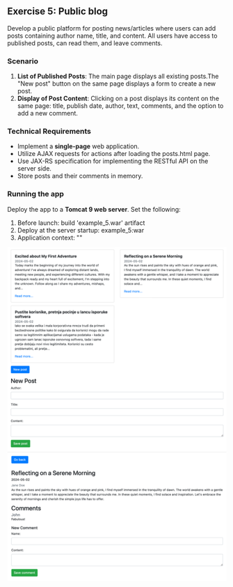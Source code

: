 ## Exercise 5: Public blog
Develop a public platform for posting news/articles where users can add posts containing author name, title, and content. All users have access to published posts, can read them, and leave comments.

### Scenario
1. **List of Published Posts**: The main page displays all existing posts.The "New post" button on the same page displays a form to create a new post.  
2. **Display of Post Content**: Clicking on a post displays its content on the same page: title, publish date, author, text, comments, and the option to add a new comment. 

### Technical Requirements
- Implement a **single-page** web application.
- Utilize AJAX requests for actions after loading the posts.html page.
- Use JAX-RS specification for implementing the RESTful API on the server side.
- Store posts and their comments in memory.

### Running the app
Deploy the app to a **Tomcat 9 web server**. Set the following:
1. Before launch: build 'example_5.war' artifact
2. Deploy at the server startup: example_5:war
3. Application context: ""

<p float="left">
  <img src="photos/web_5_all.jpeg"/>
  <img src="photos/web_5_one.jpeg"/> 
</p>